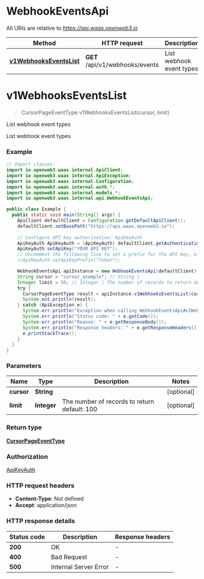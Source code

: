 # WebhookEventsApi

All URIs are relative to *https://api.waas.openweb3.io*

| Method | HTTP request | Description |
|------------- | ------------- | -------------|
| [**v1WebhooksEventsList**](WebhookEventsApi.md#v1WebhooksEventsList) | **GET** /api/v1/webhooks/events | List webhook event types |


<a id="v1WebhooksEventsList"></a>
# **v1WebhooksEventsList**
> CursorPageEventType v1WebhooksEventsList(cursor, limit)

List webhook event types

List webhook event types

### Example
```java
// Import classes:
import io.openweb3.waas.internal.ApiClient;
import io.openweb3.waas.internal.ApiException;
import io.openweb3.waas.internal.Configuration;
import io.openweb3.waas.internal.auth.*;
import io.openweb3.waas.internal.models.*;
import io.openweb3.waas.internal.api.WebhookEventsApi;

public class Example {
  public static void main(String[] args) {
    ApiClient defaultClient = Configuration.getDefaultApiClient();
    defaultClient.setBasePath("https://api.waas.openweb3.io");
    
    // Configure API key authorization: ApiKeyAuth
    ApiKeyAuth ApiKeyAuth = (ApiKeyAuth) defaultClient.getAuthentication("ApiKeyAuth");
    ApiKeyAuth.setApiKey("YOUR API KEY");
    // Uncomment the following line to set a prefix for the API key, e.g. "Token" (defaults to null)
    //ApiKeyAuth.setApiKeyPrefix("Token");

    WebhookEventsApi apiInstance = new WebhookEventsApi(defaultClient);
    String cursor = "cursor_example"; // String | 
    Integer limit = 56; // Integer | The number of records to return default: 100
    try {
      CursorPageEventType result = apiInstance.v1WebhooksEventsList(cursor, limit);
      System.out.println(result);
    } catch (ApiException e) {
      System.err.println("Exception when calling WebhookEventsApi#v1WebhooksEventsList");
      System.err.println("Status code: " + e.getCode());
      System.err.println("Reason: " + e.getResponseBody());
      System.err.println("Response headers: " + e.getResponseHeaders());
      e.printStackTrace();
    }
  }
}
```

### Parameters

| Name | Type | Description  | Notes |
|------------- | ------------- | ------------- | -------------|
| **cursor** | **String**|  | [optional] |
| **limit** | **Integer**| The number of records to return default: 100 | [optional] |

### Return type

[**CursorPageEventType**](CursorPageEventType.md)

### Authorization

[ApiKeyAuth](../README.md#ApiKeyAuth)

### HTTP request headers

 - **Content-Type**: Not defined
 - **Accept**: application/json

### HTTP response details
| Status code | Description | Response headers |
|-------------|-------------|------------------|
| **200** | OK |  -  |
| **400** | Bad Request |  -  |
| **500** | Internal Server Error |  -  |

